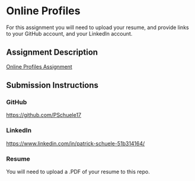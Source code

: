 # Online Profiles
For this assignment you will need to upload your resume, and provide links to your GitHub account, and your LinkedIn account.

## Assignment Description
[Online Profiles Assignment](https://education.launchcode.org/liftoff/assignments/online-profiles/)

## Submission Instructions

### GitHub
https://github.com/PSchuele17

### LinkedIn
https://www.linkedin.com/in/patrick-schuele-51b314164/

### Resume
You will need to upload a .PDF of your resume to this repo.

